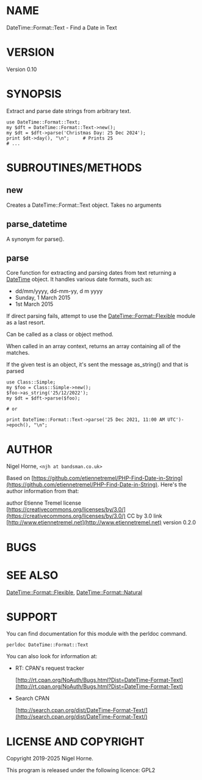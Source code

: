 # NAME

DateTime::Format::Text - Find a Date in Text

# VERSION

Version 0.10

# SYNOPSIS

Extract and parse date strings from arbitrary text.

    use DateTime::Format::Text;
    my $dft = DateTime::Format::Text->new();
    my $dt = $dft->parse('Christmas Day: 25 Dec 2024');
    print $dt->day(), "\n";     # Prints 25
    # ...

# SUBROUTINES/METHODS

## new

Creates a DateTime::Format::Text object.
Takes no arguments

## parse\_datetime

A synonym for parse().

## parse

Core function for extracting and parsing dates from text returning a [DateTime](https://metacpan.org/pod/DateTime) object.
It handles various date formats, such as:

- dd/mm/yyyy, dd-mm-yy, d m yyyy
- Sunday, 1 March 2015
- 1st March 2015

If direct parsing fails, attempt to use the [DateTime::Format::Flexible](https://metacpan.org/pod/DateTime%3A%3AFormat%3A%3AFlexible) module as a last resort.

Can be called as a class or object method.

When called in an array context, returns an array containing all of the matches.

If the given test is an object, it's sent the message as\_string() and that is parsed

    use Class::Simple;
    my $foo = Class::Simple->new();
    $foo->as_string('25/12/2022');
    my $dt = $dft->parse($foo);

    # or

    print DateTime::Format::Text->parse('25 Dec 2021, 11:00 AM UTC')->epoch(), "\n";

# AUTHOR

Nigel Horne, `<njh at bandsman.co.uk>`

Based on [https://github.com/etiennetremel/PHP-Find-Date-in-String](https://github.com/etiennetremel/PHP-Find-Date-in-String).
Here's the author information from that:

author	Etienne Tremel
license	[https://creativecommons.org/licenses/by/3.0/](https://creativecommons.org/licenses/by/3.0/) CC by 3.0
link	[http://www.etiennetremel.net](http://www.etiennetremel.net)
version	0.2.0

# BUGS

# SEE ALSO

[DateTime::Format::Flexible](https://metacpan.org/pod/DateTime%3A%3AFormat%3A%3AFlexible),
[DateTime::Format::Natural](https://metacpan.org/pod/DateTime%3A%3AFormat%3A%3ANatural)

# SUPPORT

You can find documentation for this module with the perldoc command.

    perldoc DateTime::Format::Text

You can also look for information at:

- RT: CPAN's request tracker

    [http://rt.cpan.org/NoAuth/Bugs.html?Dist=DateTime-Format-Text](http://rt.cpan.org/NoAuth/Bugs.html?Dist=DateTime-Format-Text)

- Search CPAN

    [http://search.cpan.org/dist/DateTime-Format-Text/](http://search.cpan.org/dist/DateTime-Format-Text/)

# LICENSE AND COPYRIGHT

Copyright 2019-2025 Nigel Horne.

This program is released under the following licence: GPL2

